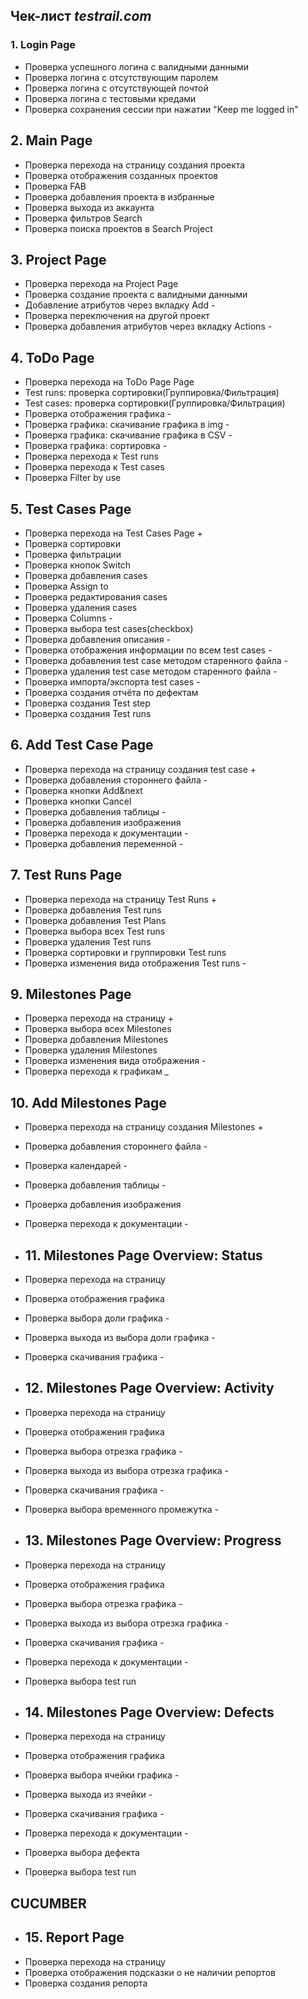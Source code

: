 ## Чек-лист *testrail.com*

### 1. **Login Page**

- Проверка успешного логина с валидными данными
- Проверка логина с отсутствующим паролем
- Проверка логина с отсутствующей почтой
- Проверка логина с тестовыми кредами
- Проверка сохранения сессии при нажатии "Keep me logged in"

## 2. **Main Page**

- Проверка перехода на страницу создания проекта
- Проверка отображения созданных проектов
- Проверка FAB
- Проверка добавления проекта в избранные
- Проверка выхода из аккаунта
- Проверка фильтров Search
- Проверка поиска проектов в Search Project

## 3. **Project Page**

- Проверка перехода на Project Page
- Проверка создание проекта с валидными данными
- Добавление атрибутов через вкладку Add -
- Проверка переключения на другой проект
- Проверка добавления атрибутов через вкладку Actions -

## 4. **ToDo Page**

- Проверка перехода на ToDo Page Page
- Test runs: проверка сортировки(Группировка/Фильтрация)
- Test cases: проверка сортировки(Группировка/Фильтрация)
- Проверка отображения графика -
- Проверка графика: скачивание графика в img -
- Проверка графика: скачивание графика в CSV -
- Проверка графика: сортировка -
- Проверка перехода к Test runs
- Проверка перехода к Test cases
- Проверка Filter by use

## 5. **Test Cases Page**

- Проверка перехода на Test Cases Page +
- Проверка сортировки
- Проверка фильтрации
- Проверка кнопок Switch
- Проверка добавления cases
- Проверка Assign to
- Проверка редактирования cases
- Проверка удаления cases
- Проверка Columns -
- Проверка выбора test cases(checkbox)
- Проверка добавления описания -
- Проверка отображения информации по всем test cases -
- Проверка добавления test case методом старенного файла -
- Проверка удаления test case методом старенного файла -
- Проверка импорта/экспорта test cases -
- Проверка создания отчёта по дефектам
- Проверка создания Test step
- Проверка создания Test runs

## 6. **Add Test Case Page**

- Проверка перехода на страницу создания test case +
- Проверка добавления стороннего файла -
- Проверка кнопки Add&next
- Проверка кнопки Cancel
- Проверка добавления таблицы -
- Проверка добавления изображения
- Проверка перехода к документации -
- Проверка добавления переменной -

## 7. **Test Runs Page**

- Проверка перехода на страницу Test Runs +
- Проверка добавления Test runs
- Проверка добавления Test Plans
- Проверка выбора всех Test runs
- Проверка удаления Test runs
- Проверка сортировки и группировки Test runs
- Проверка изменения вида отображения Test runs -

## 9. **Milestones Page**

- Проверка перехода на страницу +
- Проверка выбора всех Milestones
- Проверка добавления Milestones
- Проверка удаления Milestones
- Проверка изменения вида отображения -
- Проверка перехода к графикам _

## 10. **Add Milestones Page**

- Проверка перехода на страницу создания Milestones +
- Проверка добавления стороннего файла -
- Проверка календарей -
- Проверка добавления таблицы -
- Проверка добавления изображения
- Проверка перехода к документации -
- ## 11. **Milestones Page Overview: Status**
- Проверка перехода на страницу
- Проверка отображения графика
- Проверка выбора доли графика -
- Проверка выхода из выбора доли графика -
- Проверка скачивания графика -

- ## 12. **Milestones Page Overview: Activity**
- Проверка перехода на страницу
- Проверка отображения графика
- Проверка выбора отрезка графика -
- Проверка выхода из выбора отрезка графика -
- Проверка скачивания графика -
- Проверка выбора временного промежутка -

- ## 13. **Milestones Page Overview: Progress**
- Проверка перехода на страницу
- Проверка отображения графика
- Проверка выбора отрезка графика -
- Проверка выхода из выбора отрезка графика -
- Проверка скачивания графика -
- Проверка перехода к документации -
- Проверка выбора test run

- ## 14. **Milestones Page Overview: Defects**
- Проверка перехода на страницу
- Проверка отображения графика
- Проверка выбора ячейки графика -
- Проверка выхода из ячейки -
- Проверка скачивания графика -
- Проверка перехода к документации -
- Проверка выбора дефекта
- Проверка выбора test run

## CUCUMBER

- ## 15. **Report Page**
- Проверка перехода на страницу
- Проверка отображения подсказки о не наличии репортов
- Проверка создания репорта